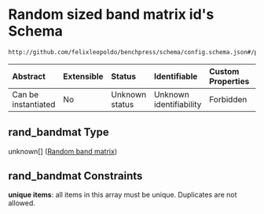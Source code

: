 # Random sized band matrix id's Schema

```txt
http://github.com/felixleopoldo/benchpress/schema/config.schema.json#/properties/resources/properties/graph/properties/rand_bandmat
```



| Abstract            | Extensible | Status         | Identifiable            | Custom Properties | Additional Properties | Access Restrictions | Defined In                                                       |
| :------------------ | :--------- | :------------- | :---------------------- | :---------------- | :-------------------- | :------------------ | :--------------------------------------------------------------- |
| Can be instantiated | No         | Unknown status | Unknown identifiability | Forbidden         | Allowed               | none                | [config.schema.json*](config.schema.json "open original schema") |

## rand_bandmat Type

unknown\[] ([Random band matrix](config-definitions-random-band-matrix.md))

## rand_bandmat Constraints

**unique items**: all items in this array must be unique. Duplicates are not allowed.
